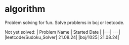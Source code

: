 # algorithm

Problem solving for fun. Solve problems in boj or leetcode.

Not yet solved:
| Problem Name | Started Date |
|---| ---|
|leetcode/Sudoku_Solver| 21.08.24|
|boj/1025| 21.08.24|